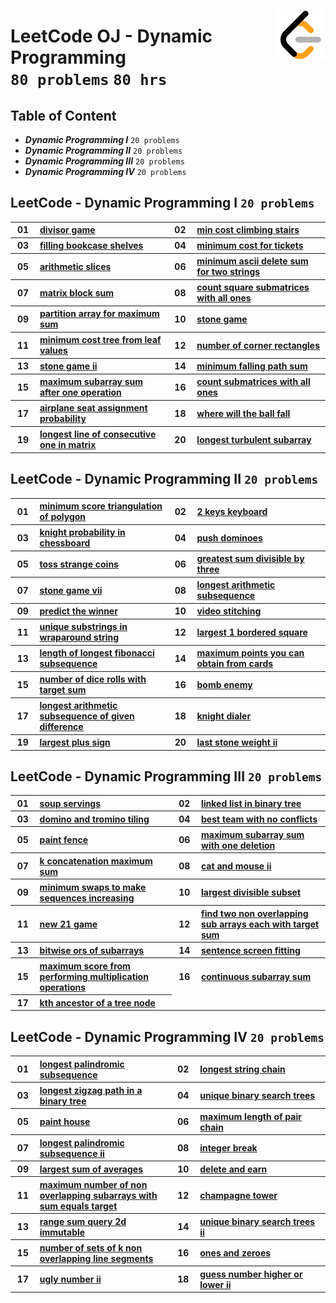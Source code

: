 <picture><img align="right" width="80" src="/logos/leetcode.png"></img></picture>

# LeetCode OJ - Dynamic Programming <br> `80 problems` `80 hrs`

## Table of Content

- ***Dynamic Programming I***        `20 problems`
- ***Dynamic Programming II***       `20 problems`
- ***Dynamic Programming III***      `20 problems`
- ***Dynamic Programming IV***       `20 problems`

## LeetCode - Dynamic Programming I `20 problems`

<table>
    <tbody>
        <tr>
<th align="center" width="50px">01</th><th align="left" width="550px"><a href="https://leetcode.com/problems/divisor-game/">divisor game</a></th>
<th align="center" width="50px">02</th><th align="left" width="550px"><a href="https://leetcode.com/problems/min-cost-climbing-stairs/">min cost climbing stairs</a></th>
        </tr>
        <tr>
<th align="center" width="50px">03</th><th align="left" width="550px"><a href="https://leetcode.com/problems/filling-bookcase-shelves/">filling bookcase shelves</a></th>
<th align="center" width="50px">04</th><th align="left" width="550px"><a href="https://leetcode.com/problems/minimum-cost-for-tickets/">minimum cost for tickets</a></th>
        </tr>
        <tr>
<th align="center" width="50px">05</th><th align="left" width="550px"><a href="https://leetcode.com/problems/arithmetic-slices/">arithmetic slices</a></th>
<th align="center" width="50px">06</th><th align="left" width="550px"><a href="https://leetcode.com/problems/minimum-ascii-delete-sum-for-two-strings/">minimum ascii delete sum for two strings</a></th>
        </tr>
        <tr>
<th align="center" width="50px">07</th><th align="left" width="550px"><a href="https://leetcode.com/problems/matrix-block-sum/">matrix block sum</a></th>
<th align="center" width="50px">08</th><th align="left" width="550px"><a href="https://leetcode.com/problems/count-square-submatrices-with-all-ones/">count square submatrices with all ones</a></th>
        </tr>
        <tr>
<th align="center" width="50px">09</th><th align="left" width="550px"><a href="https://leetcode.com/problems/partition-array-for-maximum-sum/">partition array for maximum sum</a></th>
<th align="center" width="50px">10</th><th align="left" width="550px"><a href="https://leetcode.com/problems/stone-game/">stone game</a></th>
        </tr>
        <tr>
<th align="center" width="50px">11</th><th align="left" width="550px"><a href="https://leetcode.com/problems/minimum-cost-tree-from-leaf-values/">minimum cost tree from leaf values</a></th>
<th align="center" width="50px">12</th><th align="left" width="550px"><a href="https://leetcode.com/problems/number-of-corner-rectangles/">number of corner rectangles</a></th>
        </tr>
        <tr>
<th align="center" width="50px">13</th><th align="left" width="550px"><a href="https://leetcode.com/problems/stone-game-ii/">stone game ii</a></th>
<th align="center" width="50px">14</th><th align="left" width="550px"><a href="https://leetcode.com/problems/minimum-falling-path-sum/">minimum falling path sum</a></th>
        </tr>
        <tr>
<th align="center" width="50px">15</th><th align="left" width="550px"><a href="https://leetcode.com/problems/maximum-subarray-sum-after-one-operation/">maximum subarray sum after one operation</a></th>
<th align="center" width="50px">16</th><th align="left" width="550px"><a href="https://leetcode.com/problems/count-submatrices-with-all-ones/">count submatrices with all ones</a></th>
        </tr>
        <tr>
<th align="center" width="50px">17</th><th align="left" width="550px"><a href="https://leetcode.com/problems/airplane-seat-assignment-probability/">airplane seat assignment probability</a></th>
<th align="center" width="50px">18</th><th align="left" width="550px"><a href="https://leetcode.com/problems/where-will-the-ball-fall/">where will the ball fall</a></th>
        </tr>
        <tr>
<th align="center" width="50px">19</th><th align="left" width="550px"><a href="https://leetcode.com/problems/longest-line-of-consecutive-one-in-matrix/">longest line of consecutive one in matrix</a></th>
<th align="center" width="50px">20</th><th align="left" width="550px"><a href="https://leetcode.com/problems/longest-turbulent-subarray/">longest turbulent subarray</a></th>
        </tr>
    </tbody>
</table>

## LeetCode - Dynamic Programming II `20 problems`

<table>
    <tbody>
        <tr>
<th align="center" width="50px">01</th><th align="left" width="550px"><a href="https://leetcode.com/problems/minimum-score-triangulation-of-polygon/">minimum score triangulation of polygon</a></th>
<th align="center" width="50px">02</th><th align="left" width="550px"><a href="https://leetcode.com/problems/2-keys-keyboard/">2 keys keyboard</a></th>
        </tr>
        <tr>
<th align="center" width="50px">03</th><th align="left" width="550px"><a href="https://leetcode.com/problems/knight-probability-in-chessboard/">knight probability in chessboard</a></th>
<th align="center" width="50px">04</th><th align="left" width="550px"><a href="https://leetcode.com/problems/push-dominoes/">push dominoes</a></th>
        </tr>
        <tr>
<th align="center" width="50px">05</th><th align="left" width="550px"><a href="https://leetcode.com/problems/toss-strange-coins/">toss strange coins</a></th>
<th align="center" width="50px">06</th><th align="left" width="550px"><a href="https://leetcode.com/problems/greatest-sum-divisible-by-three/">greatest sum divisible by three</a></th>
        </tr>
        <tr>
<th align="center" width="50px">07</th><th align="left" width="550px"><a href="https://leetcode.com/problems/stone-game-vii/">stone game vii</a></th>
<th align="center" width="50px">08</th><th align="left" width="550px"><a href="https://leetcode.com/problems/longest-arithmetic-subsequence/">longest arithmetic subsequence</a></th>
        </tr>
        <tr>
<th align="center" width="50px">09</th><th align="left" width="550px"><a href="https://leetcode.com/problems/predict-the-winner/">predict the winner</a></th>
<th align="center" width="50px">10</th><th align="left" width="550px"><a href="https://leetcode.com/problems/video-stitching/">video stitching</a></th>
        </tr>
        <tr>
<th align="center" width="50px">11</th><th align="left" width="550px"><a href="https://leetcode.com/problems/unique-substrings-in-wraparound-string/">unique substrings in wraparound string</a></th>
<th align="center" width="50px">12</th><th align="left" width="550px"><a href="https://leetcode.com/problems/largest-1-bordered-square/">largest 1 bordered square</a></th>
        </tr>
        <tr>
<th align="center" width="50px">13</th><th align="left" width="550px"><a href="https://leetcode.com/problems/length-of-longest-fibonacci-subsequence/">length of longest fibonacci subsequence</a></th>
<th align="center" width="50px">14</th><th align="left" width="550px"><a href="https://leetcode.com/problems/maximum-points-you-can-obtain-from-cards/">maximum points you can obtain from cards</a></th>
        </tr>
        <tr>
<th align="center" width="50px">15</th><th align="left" width="550px"><a href="https://leetcode.com/problems/number-of-dice-rolls-with-target-sum/">number of dice rolls with target sum</a></th>
<th align="center" width="50px">16</th><th align="left" width="550px"><a href="https://leetcode.com/problems/bomb-enemy/">bomb enemy</a></th>
        </tr>
        <tr>
<th align="center" width="50px">17</th><th align="left" width="550px"><a href="https://leetcode.com/problems/longest-arithmetic-subsequence-of-given-difference/">longest arithmetic subsequence of given difference</a></th>
<th align="center" width="50px">18</th><th align="left" width="550px"><a href="https://leetcode.com/problems/knight-dialer/">knight dialer</a></th>
        </tr>
        <tr>
<th align="center" width="50px">19</th><th align="left" width="550px"><a href="https://leetcode.com/problems/largest-plus-sign/">largest plus sign</a></th>
<th align="center" width="50px">20</th><th align="left" width="550px"><a href="https://leetcode.com/problems/last-stone-weight-ii/">last stone weight ii</a></th>
        </tr>
    </tbody>
</table>

## LeetCode - Dynamic Programming III `20 problems`

<table>
    <tbody>
        <tr>
<th align="center" width="50px">01</th><th align="left" width="550px"><a href="https://leetcode.com/problems/soup-servings/">soup servings</a></th>
<th align="center" width="50px">02</th><th align="left" width="550px"><a href="https://leetcode.com/problems/linked-list-in-binary-tree/">linked list in binary tree</a></th>
        </tr>
        <tr>
<th align="center" width="50px">03</th><th align="left" width="550px"><a href="https://leetcode.com/problems/domino-and-tromino-tiling/">domino and tromino tiling</a></th>
<th align="center" width="50px">04</th><th align="left" width="550px"><a href="https://leetcode.com/problems/best-team-with-no-conflicts/">best team with no conflicts</a></th>
        </tr>
        <tr>
<th align="center" width="50px">05</th><th align="left" width="550px"><a href="https://leetcode.com/problems/paint-fence/">paint fence</a></th>
<th align="center" width="50px">06</th><th align="left" width="550px"><a href="https://leetcode.com/problems/maximum-subarray-sum-with-one-deletion/">maximum subarray sum with one deletion</a></th>
        </tr>
        <tr>
<th align="center" width="50px">07</th><th align="left" width="550px"><a href="https://leetcode.com/problems/k-concatenation-maximum-sum/">k concatenation maximum sum</a></th>
<th align="center" width="50px">08</th><th align="left" width="550px"><a href="https://leetcode.com/problems/cat-and-mouse-ii/">cat and mouse ii</a></th>
        </tr>
        <tr>
<th align="center" width="50px">09</th><th align="left" width="550px"><a href="https://leetcode.com/problems/minimum-swaps-to-make-sequences-increasing/">minimum swaps to make sequences increasing</a></th>
<th align="center" width="50px">10</th><th align="left" width="550px"><a href="https://leetcode.com/problems/largest-divisible-subset/">largest divisible subset</a></th>
        </tr>
        <tr>
<th align="center" width="50px">11</th><th align="left" width="550px"><a href="https://leetcode.com/problems/new-21-game/">new 21 game</a></th>
<th align="center" width="50px">12</th><th align="left" width="550px"><a href="https://leetcode.com/problems/find-two-non-overlapping-sub-arrays-each-with-target-sum/">find two non overlapping sub arrays each with target sum</a></th>
        </tr>
        <tr>
<th align="center" width="50px">13</th><th align="left" width="550px"><a href="https://leetcode.com/problems/bitwise-ors-of-subarrays/">bitwise ors of subarrays</a></th>
<th align="center" width="50px">14</th><th align="left" width="550px"><a href="https://leetcode.com/problems/sentence-screen-fitting/">sentence screen fitting</a></th>
        </tr>
        <tr>
<th align="center" width="50px">15</th><th align="left" width="550px"><a href="https://leetcode.com/problems/maximum-score-from-performing-multiplication-operations/">maximum score from performing multiplication operations</a></th>
<th align="center" width="50px">16</th><th align="left" width="550px"><a href="https://leetcode.com/problems/continuous-subarray-sum/">continuous subarray sum</a></th>
        </tr>
        <tr>
<th align="center" width="50px">17</th><th align="left" width="550px"><a href="https://leetcode.com/problems/kth-ancestor-of-a-tree-node/">kth ancestor of a tree node</a></th>
        </tr>
    </tbody>
</table>

## LeetCode - Dynamic Programming IV `20 problems`

<table>
    <tbody>
        <tr>
<th align="center" width="50px">01</th><th align="left" width="550px"><a href="https://leetcode.com/problems/longest-palindromic-subsequence/">longest palindromic subsequence</a></th>
<th align="center" width="50px">02</th><th align="left" width="550px"><a href="https://leetcode.com/problems/longest-string-chain/">longest string chain</a></th>
        </tr>
        <tr>
<th align="center" width="50px">03</th><th align="left" width="550px"><a href="https://leetcode.com/problems/longest-zigzag-path-in-a-binary-tree/">longest zigzag path in a binary tree</a></th>
<th align="center" width="50px">04</th><th align="left" width="550px"><a href="https://leetcode.com/problems/unique-binary-search-trees/">unique binary search trees</a></th>
        </tr>
        <tr>
<th align="center" width="50px">05</th><th align="left" width="550px"><a href="https://leetcode.com/problems/paint-house/">paint house</a></th>
<th align="center" width="50px">06</th><th align="left" width="550px"><a href="https://leetcode.com/problems/maximum-length-of-pair-chain/">maximum length of pair chain</a></th>
        </tr>
        <tr>
<th align="center" width="50px">07</th><th align="left" width="550px"><a href="https://leetcode.com/problems/longest-palindromic-subsequence-ii/">longest palindromic subsequence ii</a></th>
<th align="center" width="50px">08</th><th align="left" width="550px"><a href="https://leetcode.com/problems/integer-break/">integer break</a></th>
        </tr>
        <tr>
<th align="center" width="50px">09</th><th align="left" width="550px"><a href="https://leetcode.com/problems/largest-sum-of-averages/">largest sum of averages</a></th>
<th align="center" width="50px">10</th><th align="left" width="550px"><a href="https://leetcode.com/problems/delete-and-earn/">delete and earn</a></th>
        </tr>
        <tr>
<th align="center" width="50px">11</th><th align="left" width="550px"><a href="https://leetcode.com/problems/maximum-number-of-non-overlapping-subarrays-with-sum-equals-target/">maximum number of non overlapping subarrays with sum equals target</a></th>
<th align="center" width="50px">12</th><th align="left" width="550px"><a href="https://leetcode.com/problems/champagne-tower/">champagne tower</a></th>
        </tr>
        <tr>
<th align="center" width="50px">13</th><th align="left" width="550px"><a href="https://leetcode.com/problems/range-sum-query-2d-immutable/">range sum query 2d immutable</a></th>
<th align="center" width="50px">14</th><th align="left" width="550px"><a href="https://leetcode.com/problems/unique-binary-search-trees-ii/">unique binary search trees ii</a></th>
        </tr>
        <tr>
<th align="center" width="50px">15</th><th align="left" width="550px"><a href="https://leetcode.com/problems/number-of-sets-of-k-non-overlapping-line-segments/">number of sets of k non overlapping line segments</a></th>
<th align="center" width="50px">16</th><th align="left" width="550px"><a href="https://leetcode.com/problems/ones-and-zeroes/">ones and zeroes</a></th>
        </tr>
        <tr>
<th align="center" width="50px">17</th><th align="left" width="550px"><a href="https://leetcode.com/problems/ugly-number-ii/">ugly number ii</a></th>
<th align="center" width="50px">18</th><th align="left" width="550px"><a href="https://leetcode.com/problems/guess-number-higher-or-lower-ii/">guess number higher or lower ii</a></th>
        </tr>
    </tbody>
</table>

